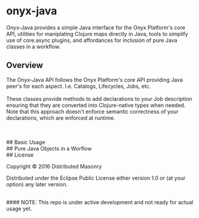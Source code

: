 # onyx-java

Onyx-Java provides a simple Java interface for the Onyx Platform's core API, utilities for maniplating Clojure maps directly in Java, tools to simplify use of core.async plugins, and affordances for inclusion of pure Java classes in a workflow.   

## Overview 
The Onyx-Java API follows the Onyx Platform's core API providing Java peer's for each aspect. I.e. Catalogs, Lifecycles, Jobs, etc.<br>
<br>
These classes provide methods to add declarations to your Job description ensuring that they are converted into Clojure-native types when needed.  Note that this approach doesn't enforce semantic correctness of your declarations, which are enforced at runtime.<br>
<br>

<br>
## Basic Usage


<br>
## Pure Java Objects in a Worflow


<br>
## License

Copyright © 2016 Distributed Masonry

Distributed under the Eclipse Public License either version 1.0 or (at
your option) any later version.


<br>
#### NOTE: This repo is under active development and not ready for actual usage yet.
<br>

